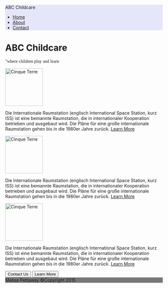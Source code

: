 <!Doctype html>

<html>
<head>
<title>first project</title>
<meta name="viewport" content="width=device-width, initial-scale=1">
<meta charset="utf-8"> 
<link rel="stylesheet" type="text/css"  href="http://maxcdn.bootstrapcdn.com/bootstrap/3.3.5/css/bootstrap.min.css">
<link rel="stylesheet" type="text/css" href="main.css">
</head>
<body>


<!-------beginning of content--------->
<!------beginning of nav----->
<nav class="navbar navbar-default" style="background-color:lavender">
<div class="container-fluid">
<div class="navbar-header">
<div class="navbar-brand" href="#">ABC Childcare</a></div>
<div>
<ul>
<a href="#"><li>Home</li></a>
<a href="#"><li>About</li></a>
<a href="#"><li>Contact</li></a>
</ul>
</div>
</div>
</div>
</nav>

<!-----beginning of jumbotron, may make this a carosel------>
<div class="container">
<div class="jumbotron">
<h1>ABC Childcare</h1>
<p style="font-family:Vivaldi, Cursive">"where children play and learn</p>
</div>
</div>
<!-------tumbnails with text------->
<div class="row">
<div class="col-sm-4"><img src="https://encrypted-tbn0.gstatic.com/images?q=tbn:ANd9GcSE5eAk2Si87usDrFlWrNK61rhn1zjfQYHqkRI-GxneAdSJ1AYm" class="img-thumbnail" alt="Cinque Terre" width="120" height="120" />
<p>Die Internationale Raumstation (englisch International Space Station, kurz ISS) ist eine bemannte Raumstation, die in internationaler Kooperation betrieben und ausgebaut wird. Die Pläne für eine große inter­nationale Raumstation gehen bis in die 1980er Jahre zurück. <a href="#">Learn More</a></p>
</div>
<div class="col-sm-4"><img src="https://encrypted-tbn1.gstatic.com/images?q=tbn:ANd9GcSpfMzFknb-RrbEuS-BIq88B6DZ__eE8rsroWSwawTCi9wdVXN_zA" class="img-thumbnail" alt="Cinque Terre" width="120" height="120"/><p>Die Internationale Raumstation (englisch International Space Station, kurz ISS) ist eine bemannte Raumstation, die in internationaler Kooperation betrieben und ausgebaut wird. Die Pläne für eine große inter­nationale Raumstation gehen bis in die 1980er Jahre zurück. <a href="#">Learn More</a></p></div>
<div class="col-sm-4"><img src="https://encrypted-tbn0.gstatic.com/images?q=tbn:ANd9GcRjSZnIiN_6W5ymtHYUoYAYbBmvsWh6S5sOyUn002YVaqUNiuXQmQ" class="img-thumbnail" alt="Cinque Terre" width="120" height="120"/><p>Die Internationale Raumstation (englisch International Space Station, kurz ISS) ist eine bemannte Raumstation, die in internationaler Kooperation betrieben und ausgebaut wird. Die Pläne für eine große inter­nationale Raumstation gehen bis in die 1980er Jahre zurück. <a href="#">Learn More</a></p></div>
</div>
<!-----buttons this may go on coverpage------->
<div class="container">
<a href="#"><button type="button" class="btn btn-info">Contact  Us</button></a> <a href="#"><button type="button" class="btn btn-info">Learn More</button></a>
</div>

<footer style="background-color:#777777;">
Melisa Pettaway &copy;Copyright 2015
</footer>

<script type="text/css">
$(document).ready(function(){
  $('button').hover(function(){
    $(this).fadeOut('slow', 1);
      });
      $('button').hover(function(){
        $(this).fadeIn('slow',1);
        
      });
  });
  
  </script>
<script src="https://ajax.googleapis.com/ajax/libs/jquery/1.11.3/jquery.min.js"></script>
<script src="http://maxcdn.bootstrapcdn.com/bootstrap/3.3.5/js/bootstrap.min.js"></script>
<link rel='stylesheet' type='text/css' href='http://code.jquery.com/ui/1.9.1/themes/base/jquery-ui.css'/>
<script src="//ajax.googleapis.com/ajax/libs/jqueryui/1.9.1/jquery-ui.min.js"></script>
</body>
</html>
